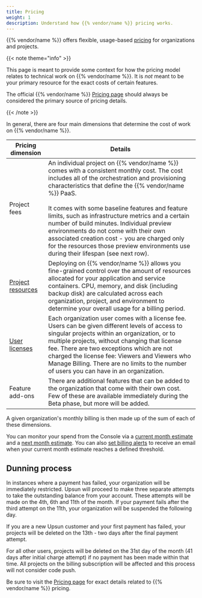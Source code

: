```yaml
---
title: Pricing
weight: 1
description: Understand how {{% vendor/name %}} pricing works.
---
```


{{% vendor/name %}} offers flexible, usage-based [pricing](https://upsun.com/pricing/) for organizations and projects.

{{< note theme="info" >}}

This page is meant to provide some context for how the pricing model relates to technical work on {{% vendor/name %}}.
It is _not_ meant to be your primary resource for the exact costs of certain features.

The official {{% vendor/name %}} [Pricing page](https://upsun.com/pricing/) should always be considered the primary source of pricing details.

{{< /note >}}

In general, there are four main dimensions that determine the cost of work on {{% vendor/name %}}.

|  Pricing dimension  |  Details  |
|---|---|
|  Project fees |  An individual project on {{% vendor/name %}} comes with a consistent monthly cost. The cost includes all of the orchestration and provisioning characteristics that define the {{% vendor/name %}} PaaS.<br/><br/>It comes with some baseline features and feature limits, such as infrastructure metrics and a certain number of build minutes. Individual preview environments do not come with their own associated creation cost - you are charged only for the resources those preview environments use during their lifespan (see next row).  |
|  [Project resources](/manage-resources.md) | Deploying on {{% vendor/name %}} allows you fine-grained control over the amount of resources allocated for your application and service containers. CPU, memory, and disk (including backup disk) are calculated across each organization, project, and environment to determine your overall usage for a billing period.   |
|  [User licenses](/administration/users.md) | Each organization user comes with a license fee. Users can be given different levels of access to singular projects within an organization, or to multiple projects, without changing that license fee. There are two exceptions which are not charged the license fee: Viewers and Viewers who Manage Billing. There are no limits to the number of users you can have in an organization.|
|  Feature add-ons |  There are additional features that can be added to the organization that come with their own cost. Few of these are available immediately during the Beta phase, but more will be added.  |

A given organization's monthly billing is then made up of the sum of each of these dimensions. 

You can monitor your spend from the Console via a [current month estimate](/administration/billing/monitor-billing.html#current-month-estimate) and a [next month estimate](/administration/billing/monitor-billing.html#next-month-estimate).
You can also [set billing alerts](/administration/billing/monitor-billing.html#manage-billing-alerts) to receive an email when your current month estimate reaches a defined threshold.

## Dunning process

In instances where a payment has failed, your organization will be immediately restricted. Upsun will proceed to make three separate attempts to take the outstanding balance from your account. These attempts will be made on the 4th, 6th and 11th of the month. If your payment fails after the third attempt on the 11th, your organization will be suspended the following day. 

If you are a new Upsun customer and your first payment has failed, your projects will be deleted on the 13th - two days after the final payment attempt. 

For all other users, projects will be deleted on the 31st day of the month (41 days after initial charge attempt) if no payment has been made within that time. All projects on the billing subscription will be affected and this process will not consider code push. 

Be sure to visit the [Pricing page](https://upsun.com/pricing/) for exact details related to {{% vendor/name %}} pricing.